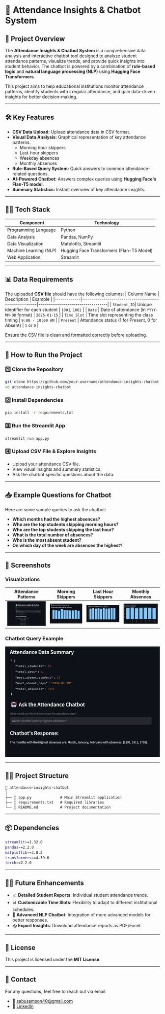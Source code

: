 # 📅 **Attendance Insights & Chatbot System**

## 📄 **Project Overview**
The **Attendance Insights & Chatbot System** is a comprehensive data analysis and interactive chatbot tool designed to analyze student attendance patterns, visualize trends, and provide quick insights into student behavior. The chatbot is powered by a combination of **rule-based logic** and **natural language processing (NLP)** using **Hugging Face Transformers**.

This project aims to help educational institutions monitor attendance patterns, identify students with irregular attendance, and gain data-driven insights for better decision-making.

---

## 🛠️ **Key Features**
- **CSV Data Upload:** Upload attendance data in CSV format.
- **Visual Data Analysis:** Graphical representation of key attendance patterns.
  - Morning hour skippers
  - Last-hour skippers
  - Weekday absences
  - Monthly absences
- **Rule-Based Query System:** Quick answers to common attendance-related questions.
- **AI-Powered Chatbot:** Answers complex queries using **Hugging Face's Flan-T5 model**.
- **Summary Statistics:** Instant overview of key attendance insights.

---

## 🧑‍💻 **Tech Stack**
| Component              | Technology                                                                 |
|------------------------|----------------------------------------------------------------------------|
| Programming Language    | Python                                                                    |
| Data Analysis           | Pandas, NumPy                                                             |
| Data Visualization      | Matplotlib, Streamlit                                                     |
| Machine Learning (NLP)  | Hugging Face Transformers (Flan-T5 Model)                                 |
| Web Application         | Streamlit                                                                 |

---

## 📊 **Data Requirements**
The uploaded **CSV file** should have the following columns:
| Column Name | Description                                           | Example                          |
|-------------|-------------------------------------------------------|-----------------------------------|
| `Student_ID`| Unique identifier for each student                    | `1001`, `1002`                   |
| `Date`      | Date of attendance (in `YYYY-MM-DD` format)           | `2025-01-15`                     |
| `Time_Slot` | Time slot representing the class timing               | `9:00 - 10:00 AM`                |
| `Present`   | Attendance status (1 for Present, 0 for Absent)       | `1` or `0`                       |

Ensure the CSV file is clean and formatted correctly before uploading.

---

## 🚀 **How to Run the Project**
### 1️⃣ **Clone the Repository**
```bash
git clone https://github.com/your-username/attendance-insights-chatbot.git
cd attendance-insights-chatbot
```

### 2️⃣ **Install Dependencies**
```bash
pip install -r requirements.txt
```

### 3️⃣ **Run the Streamlit App**
```bash
streamlit run app.py
```

### 4️⃣ **Upload CSV File & Explore Insights**
- Upload your attendance CSV file.
- View visual insights and summary statistics.
- Ask the chatbot specific questions about the data.

---

## 📥 **Example Questions for Chatbot**
Here are some sample queries to ask the chatbot:
- **Which months had the highest absences?**
- **Who are the top students skipping morning hours?**
- **Who are the top students skipping the last hour?**
- **What is the total number of absences?**
- **Who is the most absent student?**
- **On which day of the week are absences the highest?**

---

## 📸 Screenshots

### Visualizations
| Attendance Patterns | Morning Skippers | Last Hour Skippers | Monthly Absences |
|---------------------|------------------|--------------------|------------------|
| ![Visualization 1](https://github.com/samsomsabu/Smart-Attendance-Analyzer-with-Chatbot/blob/main/Screenshot%202025-02-18%20120020.png) | ![Visualization 2](https://github.com/samsomsabu/Smart-Attendance-Analyzer-with-Chatbot/blob/main/Screenshot%202025-02-18%20120034.png) | ![Visualization 3](https://github.com/samsomsabu/Smart-Attendance-Analyzer-with-Chatbot/blob/main/Screenshot%202025-02-18%20120042.png) | ![Visualization 4](https://github.com/samsomsabu/Smart-Attendance-Analyzer-with-Chatbot/blob/main/Screenshot%202025-02-18%20120051.png) |

### Chatbot Query Example
![Chatbot Query](https://github.com/samsomsabu/Smart-Attendance-Analyzer-with-Chatbot/blob/main/Screenshot%202025-02-18%20120113.png)


---

## 🧑‍💻 **Project Structure**
```
📁 attendance-insights-chatbot
│
├── 📄 app.py             # Main Streamlit application
├── 📄 requirements.txt   # Required libraries
└── 📄 README.md          # Project documentation
```

---

## 📦 **Dependencies**
```bash
streamlit==1.32.0
pandas==2.2.0
matplotlib==3.8.2
transformers==4.39.0
torch==2.2.0
```

---

## 🧑‍💼 **Future Enhancements**
- 📈 **Detailed Student Reports**: Individual student attendance trends.
- 📊 **Customizable Time Slots**: Flexibility to adapt to different institutional schedules.
- 🤖 **Advanced NLP Chatbot**: Integration of more advanced models for better responses.
- 📥 **Export Insights**: Download attendance reports as PDF/Excel.

---

## 📝 **License**
This project is licensed under the **MIT License**.

---

## 📧 **Contact**
For any questions, feel free to reach out via email:
- 📧 sabusamson40@gmail.com
- 🔗 [LinkedIn](www.linkedin.com/in/samson-sabu-8aab0a22b)
